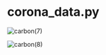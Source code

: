 # corona_data.py

![carbon(7)](https://user-images.githubusercontent.com/50124557/85935632-be354980-b910-11ea-9513-12026fc303ac.png)

![carbon(8)](https://user-images.githubusercontent.com/50124557/85935648-df963580-b910-11ea-82a2-656e081d19f6.png)
